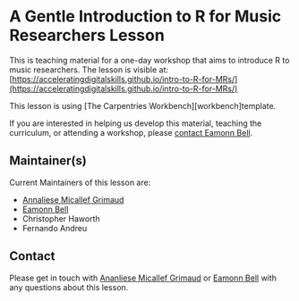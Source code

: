 # A Gentle Introduction to R for Music Researchers Lesson

This is teaching material for a one-day workshop that aims to introduce R to music researchers. The lesson is visible at: [https://acceleratingdigitalskills.github.io/intro-to-R-for-MRs/](https://acceleratingdigitalskills.github.io/intro-to-R-for-MRs/) 

This lesson is using [The Carpentries Workbench][workbench]template.

If you are interested in helping us develop this material,
teaching the curriculum,
or attending a workshop,
please [contact Eamonn Bell](mailto:eamonn.bell@durham.ac.uk).

## Maintainer(s)
Current Maintainers of this lesson are:

* [Annaliese Micallef Grimaud](annaliese.micallef-grimaud@durham.ac.uk)
* [Eamonn Bell](eamonn.bell@durham.ac.uk)
* Christopher Haworth
* Fernando Andreu

## Contact
Please get in touch with [Ananliese Micallef Grimaud](annaliese.micallef-grimaud@durham.ac.uk) or [Eamonn Bell](eamonn.bell@durham.ac.uk) with any questions about this lesson.

